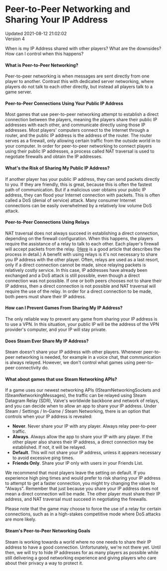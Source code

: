 # Peer-to-Peer Networking and Sharing Your IP Address
Updated 2021-08-12 21:02:02  
Version 4  

When is my IP Address shared with other players?  What are the downsides?  How can I control when this happens?  
  
  #### What is Peer-to-Peer Networking?
Peer-to-peer networking is when messages are sent directly from one player to another.  Contrast this with dedicated server networking, where players do not talk to each other directly, but instead all players talk to a game server.  
  
#### Peer-to-Peer Connections Using Your Public IP Address
Most games that use peer-to-peer networking attempt to establish a direct connection between the players, meaning the players share their public IP addresses with each other, and communicate directly using those IP addresses.  Most players' computers connect to the Internet through a router, and the public IP address is the address of the router.  The router serves as a firewall, only allowing certain traffic from the outside world in to your computer.  In order for peer-to-peer networking to connect players using their public IP addresses, a process called NAT traversal is used to negotiate firewalls and obtain the IP addresses.  
  
#### What's the Risk of Sharing My Public IP Address?
If another player has your public IP address, they can send packets directly to you.  If they are friendly, this is great, because this is often the fastest path of communication.  But if a malicious user obtains your public IP address, they can flood your Internet connection with packets.  This is often called a DoS (denial of service) attack.  Many consumer Internet connections can be easily overwhelmed by a relatively low volume DoS attack.  
  
#### Peer-to-Peer Connections Using Relays
NAT traversal does not always succeed in establishing a direct connection, depending on the firewall configuration.  When this happens, the players require the assistance of a relay to talk to each other.  Each player's firewall will accept packets from the relay.  ([Here](https://tailscale.com/blog/how-nat-traversal-works/) is a good article that describes the process in detail.)  A benefit with using relays is it's not necessary to share you IP address with the other player.  Often, relays are used as a last resort, only if a direct connection cannot be made, since relaying packets is relatively costly service.  In this case, IP addresses have already been exchanged and a DoS attack is still possible, even though a direct connection was not possible.  If one or both peers chooses not to share their IP address, then a direct connection is not possible and NAT traversal will require the use of the relay.  In order for a direct connection to be made, both peers must share their IP address.  
  
#### How can I Prevent Games From Sharing My IP Address?
The only reliable way to prevent any game from sharing your IP address is to use a VPN.  In this situation, your public IP will be the address of the VPN provider's computer, and your IP will stay private.  
  
#### Does Steam Ever Share My IP Address?
Steam doesn't share your IP address with other players.  Whenever peer-to-peer networking is needed, for example in a voice chat, that communication is always relayed.  However, we don't control what games using peer-to-peer connectivity do.  
  
#### What about games that use Steam Networking APIs?
If a game uses our newest networking APIs (ISteamNetworkingSockets and ISteamNetworkingMessages), the traffic can be relayed using Steam Datagram Relay (SDR), Valve's worldwide backbone and network of relays, and you can decide when to allow an app to share your IP address.  Under Steam / Settings / In-Game / Steam Networking, there is an option that controls when your IP address is revealed:  
  
* **Never**.  Never share your IP with any player.  Always relay peer-to-peer traffic.
* **Always**.  Always allow the app to share your IP with any player.  If the other player also shares their IP address, a direct connection may be established.  If not, it will be relayed.
* **Default**.  This will not share your IP address, unless it appears necessary to avoid excessive ping times.
* **Friends Only**. Share your IP only with users in your Friends List.
  
  
We recommend that most players leave the setting on default.  If you experience high ping times and would prefer to risk sharing your IP address to attempt to get a faster connection, you might try changing the value to "Always".  Remember that just because you share your IP address does not mean a direct connection will be made.  The other player must share their IP address, and NAT traversal must succeed in negotiating the firewalls.  
  
Please note that the game may choose to force the use of a relay for certain connections, such as in a high-stakes competitive mode where DoS attacks are more likely.  
  
#### Steam's Peer-to-Peer Networking Goals
Steam is working towards a world where no one needs to share their IP address to have a good connection.  Unfortunately, we're not there yet.  Until then, we will try to hide IP addresses for as many players as possible while still delivering a good networking experience and giving players who care about their privacy a way to protect it.
